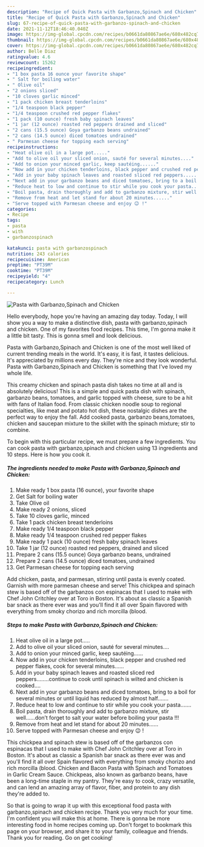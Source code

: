 ```yaml
---
description: "Recipe of Quick Pasta with Garbanzo,Spinach and Chicken"
title: "Recipe of Quick Pasta with Garbanzo,Spinach and Chicken"
slug: 67-recipe-of-quick-pasta-with-garbanzo-spinach-and-chicken
date: 2021-11-12T18:46:40.040Z
image: https://img-global.cpcdn.com/recipes/b0661da80867ae6e/680x482cq70/pasta-with-garbanzospinach-and-chicken-recipe-main-photo.jpg
thumbnail: https://img-global.cpcdn.com/recipes/b0661da80867ae6e/680x482cq70/pasta-with-garbanzospinach-and-chicken-recipe-main-photo.jpg
cover: https://img-global.cpcdn.com/recipes/b0661da80867ae6e/680x482cq70/pasta-with-garbanzospinach-and-chicken-recipe-main-photo.jpg
author: Belle Diaz
ratingvalue: 4.6
reviewcount: 15262
recipeingredient:
- "1 box pasta 16 ounce your favorite shape"
- " Salt for boiling water"
- " Olive oil"
- "2 onions sliced"
- "10 cloves garlic minced"
- "1 pack chicken breast tenderloins"
- "1/4 teaspoon black pepper"
- "1/4 teaspoon crushed red pepper flakes"
- "1 pack (10 ounce) fresh baby spinach leaves"
- "1 jar (12 ounce) roasted red peppers drained and sliced"
- "2 cans (15.5 ounce) Goya garbanzo beans undrained"
- "2 cans (14.5 ounce) diced tomatoes undrained"
- " Parmesan cheese for topping each serving"
recipeinstructions:
- "Heat olive oil in a large pot....."
- "Add to olive oil your sliced onion, sauté for several minutes...."
- "Add to onion your minced garlic, keep sautéing......"
- "Now add in your chicken tenderloins, black pepper and crushed red pepper flakes, cook for several minutes......"
- "Add in your baby spinach leaves and roasted sliced red peppers........continue to cook until spinach is wilted and chicken is cooked...."
- "Next add in your garbanzo beans and diced tomatoes, bring to a boil for several minutes or until liquid has reduced by almost half......."
- "Reduce heat to low and continue to stir while you cook your pasta......."
- "Boil pasta, drain thoroughly and add to garbanzo mixture, stir well......don’t forget to salt your water before boiling your pasta !!!"
- "Remove from heat and let stand for about 20 minutes......"
- "Serve topped with Parmesan cheese and enjoy 😉 !"
categories:
- Recipe
tags:
- pasta
- with
- garbanzospinach

katakunci: pasta with garbanzospinach 
nutrition: 243 calories
recipecuisine: American
preptime: "PT39M"
cooktime: "PT39M"
recipeyield: "4"
recipecategory: Lunch

---
```



![Pasta with Garbanzo,Spinach and Chicken](https://img-global.cpcdn.com/recipes/b0661da80867ae6e/680x482cq70/pasta-with-garbanzospinach-and-chicken-recipe-main-photo.jpg)

Hello everybody, hope you're having an amazing day today. Today, I will show you a way to make a distinctive dish, pasta with garbanzo,spinach and chicken. One of my favorites food recipes. This time, I'm gonna make it a little bit tasty. This is gonna smell and look delicious.

Pasta with Garbanzo,Spinach and Chicken is one of the most well liked of current trending meals in the world. It's easy, it is fast, it tastes delicious. It's appreciated by millions every day. They're nice and they look wonderful. Pasta with Garbanzo,Spinach and Chicken is something that I've loved my whole life.

This creamy chicken and spinach pasta dish takes no time at all and is absolutely delicious! This is a simple and quick pasta dish with spinach, garbanzo beans, tomatoes, and garlic topped with cheese, sure to be a hit with fans of Italian food. From classic chicken noodle soup to regional specialties, like meat and potato hot dish, these nostalgic dishes are the perfect way to enjoy the fall. Add cooked pasta, garbanzo beans,tomatoes, chicken and saucepan mixture to the skillet with the spinach mixture; stir to combine.


To begin with this particular recipe, we must prepare a few ingredients. You can cook pasta with garbanzo,spinach and chicken using 13 ingredients and 10 steps. Here is how you cook it.

<!--inarticleads1-->

##### The ingredients needed to make Pasta with Garbanzo,Spinach and Chicken:

1. Make ready 1 box pasta (16 ounce), your favorite shape
1. Get  Salt for boiling water
1. Take  Olive oil
1. Make ready 2 onions, sliced
1. Take 10 cloves garlic, minced
1. Take 1 pack chicken breast tenderloins
1. Make ready 1/4 teaspoon black pepper
1. Make ready 1/4 teaspoon crushed red pepper flakes
1. Make ready 1 pack (10 ounce) fresh baby spinach leaves
1. Take 1 jar (12 ounce) roasted red peppers, drained and sliced
1. Prepare 2 cans (15.5 ounce) Goya garbanzo beans, undrained
1. Prepare 2 cans (14.5 ounce) diced tomatoes, undrained
1. Get  Parmesan cheese for topping each serving


Add chicken, pasta, and parmesan, stirring until pasta is evenly coated. Garnish with more parmesan cheese and serve! This chickpea and spinach stew is based off of the garbanzos con espinacas that I used to make with Chef John Critchley over at Toro in Boston. It&#39;s about as classic a Spanish bar snack as there ever was and you&#39;ll find it all over Spain flavored with everything from smoky chorizo and rich morcilla (blood. 

<!--inarticleads2-->

##### Steps to make Pasta with Garbanzo,Spinach and Chicken:

1. Heat olive oil in a large pot.....
1. Add to olive oil your sliced onion, sauté for several minutes....
1. Add to onion your minced garlic, keep sautéing......
1. Now add in your chicken tenderloins, black pepper and crushed red pepper flakes, cook for several minutes......
1. Add in your baby spinach leaves and roasted sliced red peppers........continue to cook until spinach is wilted and chicken is cooked....
1. Next add in your garbanzo beans and diced tomatoes, bring to a boil for several minutes or until liquid has reduced by almost half.......
1. Reduce heat to low and continue to stir while you cook your pasta.......
1. Boil pasta, drain thoroughly and add to garbanzo mixture, stir well......don’t forget to salt your water before boiling your pasta !!!
1. Remove from heat and let stand for about 20 minutes......
1. Serve topped with Parmesan cheese and enjoy 😉 !


This chickpea and spinach stew is based off of the garbanzos con espinacas that I used to make with Chef John Critchley over at Toro in Boston. It&#39;s about as classic a Spanish bar snack as there ever was and you&#39;ll find it all over Spain flavored with everything from smoky chorizo and rich morcilla (blood. Chicken and Bacon Pasta with Spinach and Tomatoes in Garlic Cream Sauce. Chickpeas, also known as garbanzo beans, have been a long-time staple in my pantry. They&#39;re easy to cook, crazy versatile, and can lend an amazing array of flavor, fiber, and protein to any dish they&#39;re added to. 

So that is going to wrap it up with this exceptional food pasta with garbanzo,spinach and chicken recipe. Thank you very much for your time. I'm confident you will make this at home. There is gonna be more interesting food in home recipes coming up. Don't forget to bookmark this page on your browser, and share it to your family, colleague and friends. Thank you for reading. Go on get cooking!
